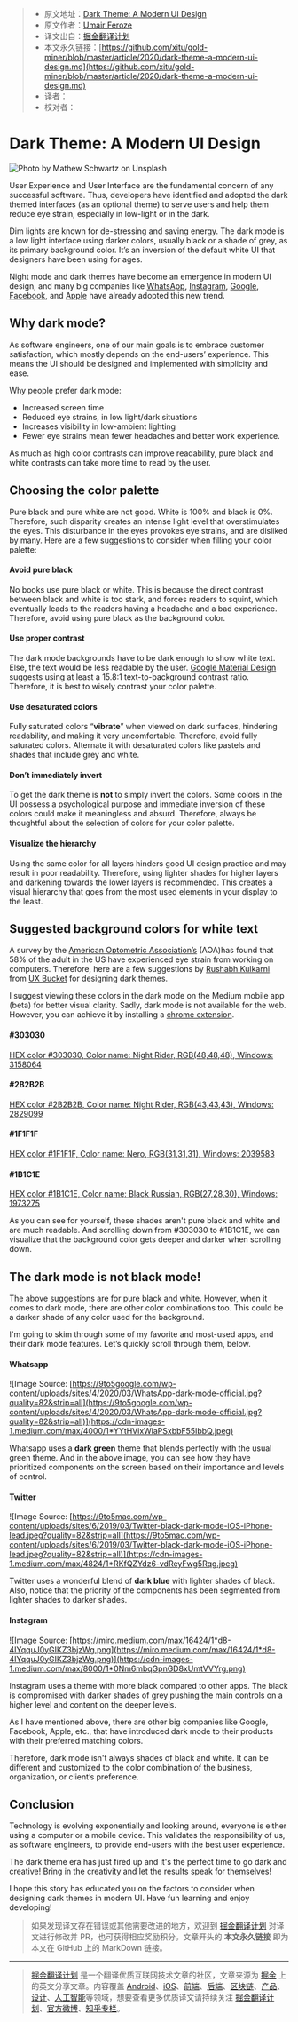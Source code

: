 > * 原文地址：[Dark Theme: A Modern UI Design](https://levelup.gitconnected.com/dark-theme-a-modern-ui-design-dec879313194)
> * 原文作者：[Umair Feroze](https://medium.com/@umayir10)
> * 译文出自：[掘金翻译计划](https://github.com/xitu/gold-miner)
> * 本文永久链接：[https://github.com/xitu/gold-miner/blob/master/article/2020/dark-theme-a-modern-ui-design.md](https://github.com/xitu/gold-miner/blob/master/article/2020/dark-theme-a-modern-ui-design.md)
> * 译者：
> * 校对者：

# Dark Theme: A Modern UI Design

![Photo by [Mathew Schwartz](https://unsplash.com/@cadop?utm_source=medium&utm_medium=referral) on [Unsplash](https://unsplash.com?utm_source=medium&utm_medium=referral)](https://cdn-images-1.medium.com/max/6500/0*-6vxFqCRAb7BkbAE)

User Experience and User Interface are the fundamental concern of any successful software. Thus, developers have identified and adopted the dark themed interfaces (as an optional theme) to serve users and help them reduce eye strain, especially in low-light or in the dark.

Dim lights are known for de-stressing and saving energy. The dark mode is a low light interface using darker colors, usually black or a shade of grey, as its primary background color. It’s an inversion of the default white UI that designers have been using for ages.

Night mode and dark themes have become an emergence in modern UI design, and many big companies like [WhatsApp](https://faq.whatsapp.com/iphone/account-and-profile/how-to-use-dark-mode/?lang=fb), [Instagram](https://www.facebook.com/help/instagram/897760233943762?helpref=search&sr=1&query=dark%20mode&search_session_id=b3d02d9c67450e4b3c3ade2ee6125d3a), [Google](https://support.google.com/chrome/answer/9275525?co=GENIE.Platform%3DAndroid&hl=en#:~:text=Turn%20on%20Dark%20theme,Dark%20theme%20in%20device%20settings.), [Facebook](https://www.facebook.com/help/community/question/?id=126591948482539), and [Apple](https://developer.apple.com/design/human-interface-guidelines/ios/visual-design/dark-mode) have already adopted this new trend.

## Why dark mode?

As software engineers, one of our main goals is to embrace customer satisfaction, which mostly depends on the end-users’ experience. This means the UI should be designed and implemented with simplicity and ease.

Why people prefer dark mode:

* Increased screen time
* Reduced eye strains, in low light/dark situations
* Increases visibility in low-ambient lighting
* Fewer eye strains mean fewer headaches and better work experience.

As much as high color contrasts can improve readability, pure black and white contrasts can take more time to read by the user.

## Choosing the color palette

Pure black and pure white are not good. White is 100% and black is 0%. Therefore, such disparity creates an intense light level that overstimulates the eyes. This disturbance in the eyes provokes eye strains, and are disliked by many. Here are a few suggestions to consider when filling your color palette:

#### Avoid pure black

No books use pure black or white. This is because the direct contrast between black and white is too stark, and forces readers to squint, which eventually leads to the readers having a headache and a bad experience. Therefore, avoid using pure black as the background color.

#### Use proper contrast

The dark mode backgrounds have to be dark enough to show white text. Else, the text would be less readable by the user. [Google Material Design](https://material.io/design/color/dark-theme.html) suggests using at least a 15.8:1 text-to-background contrast ratio. Therefore, it is best to wisely contrast your color palette.

#### Use desaturated colors

Fully saturated colors “**vibrate**” when viewed on dark surfaces, hindering readability, and making it very uncomfortable. Therefore, avoid fully saturated colors. Alternate it with desaturated colors like pastels and shades that include grey and white.

#### Don’t immediately invert

To get the dark theme is **not** to simply invert the colors. Some colors in the UI possess a psychological purpose and immediate inversion of these colors could make it meaningless and absurd. Therefore, always be thoughtful about the selection of colors for your color palette.

#### Visualize the hierarchy

Using the same color for all layers hinders good UI design practice and may result in poor readability. Therefore, using lighter shades for higher layers and darkening towards the lower layers is recommended. This creates a visual hierarchy that goes from the most used elements in your display to the least.

## Suggested background colors for white text

A survey by the [American Optometric Association’s](https://www.aoa.org/?sso=y) (AOA)has found that 58% of the adult in the US have experienced eye strain from working on computers. Therefore, here are a few suggestions by [Rushabh Kulkarni](https://www.instagram.com/rushabhuix/?hl=en) from [UX Bucket](https://uxbucket.com/author/rushabh-kulkarni/) for designing dark themes.

I suggest viewing these colors in the dark mode on the Medium mobile app (beta) for better visual clarity. Sadly, dark mode is not available for the web. However, you can achieve it by installing a [chrome extension](https://chrome.google.com/webstore/detail/medium-dark-mode/kofkfocgjmlajkbkecljhbalihcpliih?hl=en).

#### \#303030

[HEX color #303030, Color name: Night Rider, RGB(48,48,48), Windows: 3158064](https://www.htmlcsscolor.com/hex/303030)

#### \#2B2B2B

[HEX color #2B2B2B, Color name: Night Rider, RGB(43,43,43), Windows: 2829099](https://www.htmlcsscolor.com/hex/2B2B2B)

#### \#1F1F1F

[HEX color #1F1F1F, Color name: Nero, RGB(31,31,31), Windows: 2039583](https://www.htmlcsscolor.com/hex/1F1F1F)

#### \#1B1C1E

[HEX color #1B1C1E, Color name: Black Russian, RGB(27,28,30), Windows: 1973275](https://www.htmlcsscolor.com/hex/1B1C1E)

As you can see for yourself, these shades aren't pure black and white and are much readable. And scrolling down from #303030 to #1B1C1E, we can visualize that the background color gets deeper and darker when scrolling down.

## The dark mode is not black mode!

The above suggestions are for pure black and white. However, when it comes to dark mode, there are other color combinations too. This could be a darker shade of any color used for the background.

I'm going to skim through some of my favorite and most-used apps, and their dark mode features. Let’s quickly scroll through them, below.

#### Whatsapp

![Image Source: [https://9to5google.com/wp-content/uploads/sites/4/2020/03/WhatsApp-dark-mode-official.jpg?quality=82&strip=all](https://9to5google.com/wp-content/uploads/sites/4/2020/03/WhatsApp-dark-mode-official.jpg?quality=82&strip=all)](https://cdn-images-1.medium.com/max/4000/1*YYtHVixWlaPSxbbF55IbbQ.jpeg)

Whatsapp uses a **dark green** theme that blends perfectly with the usual green theme. And in the above image, you can see how they have prioritized components on the screen based on their importance and levels of control.

#### Twitter

![Image Source: [https://9to5mac.com/wp-content/uploads/sites/6/2019/03/Twitter-black-dark-mode-iOS-iPhone-lead.jpeg?quality=82&strip=all](https://9to5mac.com/wp-content/uploads/sites/6/2019/03/Twitter-black-dark-mode-iOS-iPhone-lead.jpeg?quality=82&strip=all)](https://cdn-images-1.medium.com/max/4824/1*RKfQZYdz6-vdReyFwg5Rqg.jpeg)

Twitter uses a wonderful blend of **dark blue** with lighter shades of black. Also, notice that the priority of the components has been segmented from lighter shades to darker shades.

#### Instagram

![Image Source: [https://miro.medium.com/max/16424/1*d8-4IYqquJ0yGIKZ3bjzWg.png](https://miro.medium.com/max/16424/1*d8-4IYqquJ0yGIKZ3bjzWg.png)](https://cdn-images-1.medium.com/max/8000/1*0Nm6mbqGpnGD8xUmtVVYrg.png)

Instagram uses a theme with more black compared to other apps. The black is compromised with darker shades of grey pushing the main controls on a higher level and content on the deeper levels.

As I have mentioned above, there are other big companies like Google, Facebook, Apple, etc., that have introduced dark mode to their products with their preferred matching colors.

Therefore, dark mode isn't always shades of black and white. It can be different and customized to the color combination of the business, organization, or client’s preference.

## Conclusion

Technology is evolving exponentially and looking around, everyone is either using a computer or a mobile device. This validates the responsibility of us, as software engineers, to provide end-users with the best user experience.

The dark theme era has just fired up and it's the perfect time to go dark and creative! Bring in the creativity and let the results speak for themselves!

I hope this story has educated you on the factors to consider when designing dark themes in modern UI. Have fun learning and enjoy developing!

> 如果发现译文存在错误或其他需要改进的地方，欢迎到 [掘金翻译计划](https://github.com/xitu/gold-miner) 对译文进行修改并 PR，也可获得相应奖励积分。文章开头的 **本文永久链接** 即为本文在 GitHub 上的 MarkDown 链接。

---

> [掘金翻译计划](https://github.com/xitu/gold-miner) 是一个翻译优质互联网技术文章的社区，文章来源为 [掘金](https://juejin.im) 上的英文分享文章。内容覆盖 [Android](https://github.com/xitu/gold-miner#android)、[iOS](https://github.com/xitu/gold-miner#ios)、[前端](https://github.com/xitu/gold-miner#前端)、[后端](https://github.com/xitu/gold-miner#后端)、[区块链](https://github.com/xitu/gold-miner#区块链)、[产品](https://github.com/xitu/gold-miner#产品)、[设计](https://github.com/xitu/gold-miner#设计)、[人工智能](https://github.com/xitu/gold-miner#人工智能)等领域，想要查看更多优质译文请持续关注 [掘金翻译计划](https://github.com/xitu/gold-miner)、[官方微博](http://weibo.com/juejinfanyi)、[知乎专栏](https://zhuanlan.zhihu.com/juejinfanyi)。
